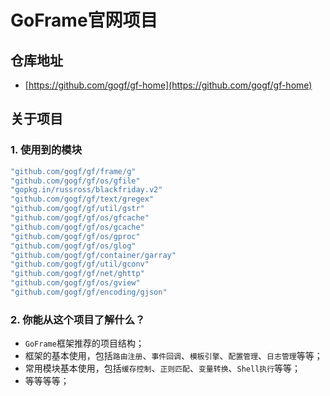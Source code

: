 # GoFrame官网项目

## 仓库地址
  * [https://github.com/gogf/gf-home](https://github.com/gogf/gf-home)

## 关于项目

### 1. 使用到的模块
```go
"github.com/gogf/gf/frame/g"
"github.com/gogf/gf/os/gfile"
"gopkg.in/russross/blackfriday.v2"
"github.com/gogf/gf/text/gregex"
"github.com/gogf/gf/util/gstr"
"github.com/gogf/gf/os/gfcache"
"github.com/gogf/gf/os/gcache"
"github.com/gogf/gf/os/gproc"
"github.com/gogf/gf/os/glog"
"github.com/gogf/gf/container/garray"
"github.com/gogf/gf/util/gconv"
"github.com/gogf/gf/net/ghttp"
"github.com/gogf/gf/os/gview"
"github.com/gogf/gf/encoding/gjson"
```
### 2. 你能从这个项目了解什么？
* `GoFrame`框架推荐的项目结构；
* 框架的基本使用，包括`路由注册`、`事件回调`、`模板引擎`、`配置管理`、`日志管理`等等；
* 常用模块基本使用，包括`缓存控制`、`正则匹配`、`变量转换`、`Shell执行`等等；
* 等等等等；
